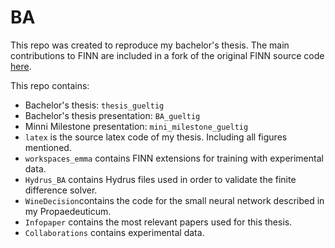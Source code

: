 # BA
This repo was created to reproduce my bachelor's thesis. The main contributions to FINN are included in a fork of the original FINN source code [here](https://github.com/matzegltg/finn-1).

This repo contains:
  - Bachelor's thesis: `thesis_gueltig`
  - Bachelor's thesis presentation: `BA_gueltig`
  - Minni Milestone presentation: `mini_milestone_gueltig`
  - `latex` is the source latex code of my thesis. Including all figures mentioned.
  - `workspaces_emma` contains FINN extensions for training with experimental data.
  - `Hydrus_BA` contains Hydrus files used in order to validate the finite difference solver.
  - `WineDecision`contains the code for the small neural network described in my Propaedeuticum.
  - `Infopaper` contains the most relevant papers used for this thesis.
  - `Collaborations` contains experimental data.
  
